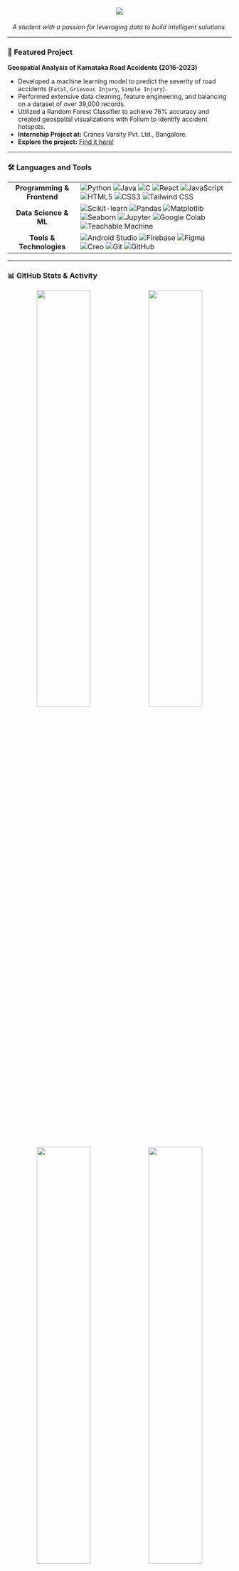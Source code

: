 <h1 align="center">
  <img src="https://capsule-render.vercel.app/api?type=venom&height=280&color=gradient&text=Bhavitha%20Jayaprakash%20👩‍💻&animation=fadeIn&descAlignY=60&fontColor=ecebed">
</h1>

<p align="center">
  <i>A student with a passion for leveraging data to build intelligent solutions.</i>
</p>

---

### 📌 Featured Project

**Geospatial Analysis of Karnataka Road Accidents (2016-2023)**
- Developed a machine learning model to predict the severity of road accidents (`Fatal`, `Grievous Injury`, `Simple Injury`).
- Performed extensive data cleaning, feature engineering, and balancing on a dataset of over 39,000 records.
- Utilized a Random Forest Classifier to achieve 76% accuracy and created geospatial visualizations with Folium to identify accident hotspots.
- **Internship Project at:** Cranes Varsity Pvt. Ltd., Bangalore.
- **Explore the project:** [Find it here!](https://github.com/bhavitha-jayaprakash/Geospatial-Machine-Learning-Model-for-Karnataka-Road-Accident-Severity-2016-2023)

---

### 🛠️ Languages and Tools
<table>
  <tr>
    <td align="center"><strong>Programming & Frontend</strong></td>
    <td>
      <img src="https://img.shields.io/badge/Python-3776AB?style=for-the-badge&logo=python&logoColor=white" alt="Python" />
      <img src="https://img.shields.io/badge/Java-ED8B00?style=for-the-badge&logo=openjdk&logoColor=white" alt="Java" />
      <img src="https://img.shields.io/badge/C-00599C?style=for-the-badge&logo=c&logoColor=white" alt="C" />
      <img src="https://img.shields.io/badge/React-20232A?style=for-the-badge&logo=react&logoColor=61DAFB" alt="React" />
      <img src="https://img.shields.io/badge/JavaScript-F7DF1E?style=for-the-badge&logo=javascript&logoColor=black" alt="JavaScript" />
      <img src="https://img.shields.io/badge/HTML5-E34F26?style=for-the-badge&logo=html5&logoColor=white" alt="HTML5" />
      <img src="https://img.shields.io/badge/CSS3-1572B6?style=for-the-badge&logo=css3&logoColor=white" alt="CSS3" />
      <img src="https://img.shields.io/badge/Tailwind_CSS-38B2AC?style=for-the-badge&logo=tailwind-css&logoColor=white" alt="Tailwind CSS" />
    </td>
  </tr>
  <tr>
    <td align="center"><strong>Data Science & ML</strong></td>
    <td>
      <img src="https://img.shields.io/badge/scikit--learn-%23F7931E.svg?style=for-the-badge&logo=scikit-learn&logoColor=white" alt="Scikit-learn" />
      <img src="https://img.shields.io/badge/Pandas-2C2D72?style=for-the-badge&logo=pandas&logoColor=white" alt="Pandas" />
      <img src="https://img.shields.io/badge/Matplotlib-%23ffffff.svg?style=for-the-badge&logo=Matplotlib&logoColor=black" alt="Matplotlib" />
      <img src="https://img.shields.io/badge/Seaborn-3776AB?style=for-the-badge&logo=seaborn&logoColor=white" alt="Seaborn" />
      <img src="https://img.shields.io/badge/Jupyter-F37626.svg?&style=for-the-badge&logo=Jupyter&logoColor=white" alt="Jupyter" />
      <img src="https://img.shields.io/badge/Google_Colab-F9AB00?style=for-the-badge&logo=googlecolab&logoColor=black" alt="Google Colab" />
      <img src="https://img.shields.io/badge/Teachable_Machine-FF6F00?style=for-the-badge&logo=tensorflow&logoColor=white" alt="Teachable Machine" />
    </td>
  </tr>
  <tr>
    <td align="center"><strong>Tools & Technologies</strong></td>
    <td>
      <img src="https://img.shields.io/badge/Android_Studio-3DDC84?style=for-the-badge&logo=android-studio&logoColor=white" alt="Android Studio" />
      <img src="https://img.shields.io/badge/Firebase-FFCA28?style=for-the-badge&logo=firebase&logoColor=black" alt="Firebase" />
      <img src="https://img.shields.io/badge/Figma-F24E1E?style=for-the-badge&logo=figma&logoColor=white" alt="Figma" />
      <img src="https://img.shields.io/badge/Creo-E91E63?style=for-the-badge&logo=ptc&logoColor=white" alt="Creo" />
      <img src="https://img.shields.io/badge/Git-E34F26?style=for-the-badge&logo=git&logoColor=white" alt="Git" />
      <img src="https://img.shields.io/badge/GitHub-100000?style=for-the-badge&logo=github&logoColor=white" alt="GitHub" />
    </td>
  </tr>
</table>

---

### 📊 GitHub Stats & Activity

<p align="center">
  <img src="https://github-readme-stats.vercel.app/api?username=bhavitha-jayaprakash&show=prs_merged,prs_merged_percentage&hide=issues&show_icons=true&theme=transparent&hide_border=true&border_radius=12" width="49%" />
  <img src="https://github-readme-streak-stats.herokuapp.com/?user=bhavitha-jayaprakash&theme=transparent&hide_border=true&border_radius=12" width="49%" />
</p>
<p align="center">
  <img src="https://github-readme-stats.vercel.app/api/top-langs/?username=bhavitha-jayaprakash&theme=transparent&hide_border=true&border_radius=12" width="49%"/>
  <img src="https://github-readme-activity-graph.vercel.app/graph?username=bhavitha-jayaprakash&theme=github-dark&hide_border=true&area=true"&days=10 width="49%"/>
</p>
